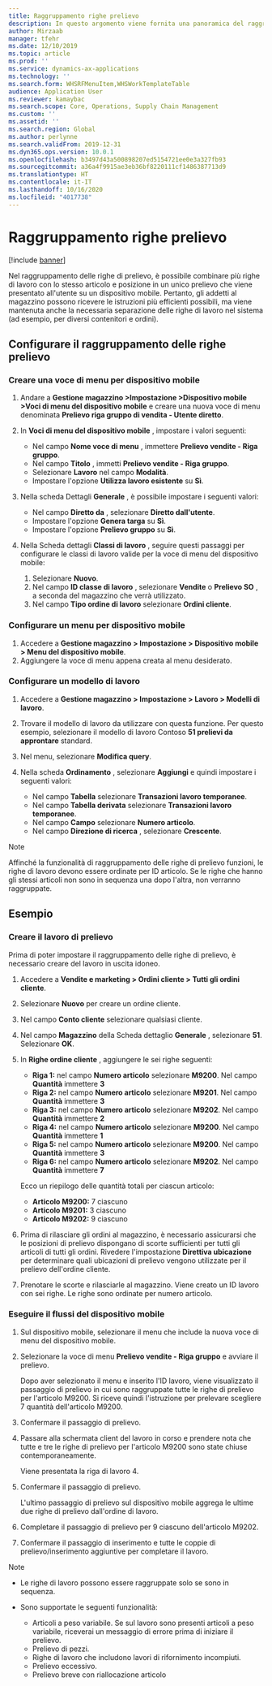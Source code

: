 ```yaml
---
title: Raggruppamento righe prelievo
description: In questo argomento viene fornita una panoramica del raggruppamento delle righe prelievo.
author: Mirzaab
manager: tfehr
ms.date: 12/10/2019
ms.topic: article
ms.prod: ''
ms.service: dynamics-ax-applications
ms.technology: ''
ms.search.form: WHSRFMenuItem,WHSWorkTemplateTable
audience: Application User
ms.reviewer: kamaybac
ms.search.scope: Core, Operations, Supply Chain Management
ms.custom: ''
ms.assetid: ''
ms.search.region: Global
ms.author: perlynne
ms.search.validFrom: 2019-12-31
ms.dyn365.ops.version: 10.0.1
ms.openlocfilehash: b3497d43a500898207ed5154721ee0e3a327fb93
ms.sourcegitcommit: a36a4f9915ae3eb36bf8220111cf1486387713d9
ms.translationtype: HT
ms.contentlocale: it-IT
ms.lasthandoff: 10/16/2020
ms.locfileid: "4017738"
---
```

# <a name="pick-line-grouping"></a>Raggruppamento righe prelievo

[!include [banner](../includes/banner.md)]

Nel raggruppamento delle righe di prelievo, è possibile combinare più righe di lavoro con lo stesso articolo e posizione in un unico prelievo che viene presentato all'utente su un dispositivo mobile. Pertanto, gli addetti al magazzino possono ricevere le istruzioni più efficienti possibili, ma viene mantenuta anche la necessaria separazione delle righe di lavoro nel sistema (ad esempio, per diversi contenitori e ordini).

## <a name="set-up-pick-line-grouping"></a>Configurare il raggruppamento delle righe prelievo

### <a name="create-a-mobile-device-menu-item"></a>Creare una voce di menu per dispositivo mobile

1. Andare a **Gestione magazzino \>Impostazione \>Dispositivo mobile \>Voci di menu del dispositivo mobile** e creare una nuova voce di menu denominata **Prelievo riga gruppo di vendita - Utente diretto**.
2. In **Voci di menu del dispositivo mobile** , impostare i valori seguenti:

    - Nel campo **Nome voce di menu** , immettere **Prelievo vendite - Riga gruppo**.
    - Nel campo **Titolo** , immetti **Prelievo vendite - Riga gruppo**.
    - Selezionare **Lavoro** nel campo **Modalità**.
    - Impostare l'opzione **Utilizza lavoro esistente** su **Sì**.

3. Nella scheda Dettagli **Generale** , è possibile impostare i seguenti valori:

    - Nel campo **Diretto da** , selezionare **Diretto dall'utente**.
    - Impostare l'opzione **Genera targa** su **Sì**.
    - Impostare l'opzione **Prelievo gruppo** su **Sì**.

4. Nella Scheda dettagli **Classi di lavoro** , seguire questi passaggi per configurare le classi di lavoro valide per la voce di menu del dispositivo mobile:

    1. Selezionare **Nuovo**.
    2. Nel campo **ID classe di lavoro** , selezionare **Vendite** o **Prelievo SO** , a seconda del magazzino che verrà utilizzato.
    3. Nel campo **Tipo ordine di lavoro** selezionare **Ordini cliente**.

### <a name="set-up-a-mobile-device-menu"></a>Configurare un menu per dispositivo mobile

1. Accedere a **Gestione magazzino \> Impostazione \> Dispositivo mobile \> Menu del dispositivo mobile**. 
1. Aggiungere la voce di menu appena creata al menu desiderato.

### <a name="set-up-a-work-template"></a>Configurare un modello di lavoro

1. Accedere a **Gestione magazzino \> Impostazione \> Lavoro \> Modelli di lavoro**.
1. Trovare il modello di lavoro da utilizzare con questa funzione. Per questo esempio, selezionare il modello di lavoro Contoso **51 prelievi da approntare** standard.
1. Nel menu, selezionare **Modifica query**.
1. Nella scheda **Ordinamento** , selezionare **Aggiungi** e quindi impostare i seguenti valori:

    - Nel campo **Tabella** selezionare **Transazioni lavoro temporanee**.
    - Nel campo **Tabella derivata** selezionare **Transazioni lavoro temporanee**.
    - Nel campo **Campo** selezionare **Numero articolo**.
    - Nel campo **Direzione di ricerca** , selezionare **Crescente**.

> [!NOTE]
> Affinché la funzionalità di raggruppamento delle righe di prelievo funzioni, le righe di lavoro devono essere ordinate per ID articolo. Se le righe che hanno gli stessi articoli non sono in sequenza una dopo l'altra, non verranno raggruppate.

## <a name="example"></a>Esempio

### <a name="create-picking-work"></a>Creare il lavoro di prelievo

Prima di poter impostare il raggruppamento delle righe di prelievo, è necessario creare del lavoro in uscita idoneo.

1. Accedere a **Vendite e marketing \> Ordini cliente \> Tutti gli ordini cliente**.
2. Selezionare **Nuovo** per creare un ordine cliente. 
3. Nel campo **Conto cliente** selezionare qualsiasi cliente. 
4. Nel campo **Magazzino** della Scheda dettaglio **Generale** , selezionare **51**. Selezionare **OK**.
5. In **Righe ordine cliente** , aggiungere le sei righe seguenti:

    - **Riga 1:** nel campo **Numero articolo** selezionare **M9200**. Nel campo **Quantità** immettere **3**
    - **Riga 2:** nel campo **Numero articolo** selezionare **M9201**. Nel campo **Quantità** immettere **3** 
    - **Riga 3:** nel campo **Numero articolo** selezionare **M9202**. Nel campo **Quantità** immettere **2** 
    - **Riga 4:** nel campo **Numero articolo** selezionare **M9200**. Nel campo **Quantità** immettere **1** 
    - **Riga 5:** nel campo **Numero articolo** selezionare **M9200**. Nel campo **Quantità** immettere **3**
    - **Riga 6:** nel campo **Numero articolo** selezionare **M9202**. Nel campo **Quantità** immettere **7** 

    Ecco un riepilogo delle quantità totali per ciascun articolo:

    - **Articolo M9200:** 7 ciascuno
    - **Articolo M9201:** 3 ciascuno
    - **Articolo M9202:** 9 ciascuno

6. Prima di rilasciare gli ordini al magazzino, è necessario assicurarsi che le posizioni di prelievo dispongano di scorte sufficienti per tutti gli articoli di tutti gli ordini. Rivedere l'impostazione **Direttiva ubicazione** per determinare quali ubicazioni di prelievo vengono utilizzate per il prelievo dell'ordine cliente.
7. Prenotare le scorte e rilasciarle al magazzino. Viene creato un ID lavoro con sei righe. Le righe sono ordinate per numero articolo.

### <a name="run-the-mobile-device-flow"></a>Eseguire il flussi del dispositivo mobile

1. Sul dispositivo mobile, selezionare il menu che include la nuova voce di menu del dispositivo mobile.
1. Selezionare la voce di menu **Prelievo vendite - Riga gruppo** e avviare il prelievo.

    Dopo aver selezionato il menu e inserito l'ID lavoro, viene visualizzato il passaggio di prelievo in cui sono raggruppate tutte le righe di prelievo per l'articolo M9200. Si riceve quindi l'istruzione per prelevare scegliere 7 quantità dell'articolo M9200.

1. Confermare il passaggio di prelievo. 
1. Passare alla schermata client del lavoro in corso e prendere nota che tutte e tre le righe di prelievo per l'articolo M9200 sono state chiuse contemporaneamente.

    Viene presentata la riga di lavoro 4.

1. Confermare il passaggio di prelievo.

    L'ultimo passaggio di prelievo sul dispositivo mobile aggrega le ultime due righe di prelievo dall'ordine di lavoro.

1. Completare il passaggio di prelievo per 9 ciascuno dell'articolo M9202.
1. Confermare il passaggio di inserimento e tutte le coppie di prelievo/inserimento aggiuntive per completare il lavoro.

> [!NOTE]
> - Le righe di lavoro possono essere raggruppate solo se sono in sequenza.
> - Sono supportate le seguenti funzionalità:
>
>    - Articoli a peso variabile. Se sul lavoro sono presenti articoli a peso variabile, riceverai un messaggio di errore prima di iniziare il prelievo.
>    - Prelievo di pezzi.
>    - Righe di lavoro che includono lavori di rifornimento incompiuti.
>    - Prelievo eccessivo.
>    - Prelievo breve con riallocazione articolo
